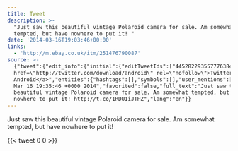 ```yaml
---
title: Tweet
description: >-
  "Just saw this beautiful vintage Polaroid camera for sale. Am somewhat
  tempted, but have nowhere to put it! "
date: '2014-03-16T19:03:46+00:00'
links:
  - 'http://m.ebay.co.uk/itm/251476790087'
source: >-
  {"tweet":{"edit_info":{"initial":{"editTweetIds":["445282293557776384"],"editableUntil":"2014-03-16T20:35:46.386Z","editsRemaining":"5","isEditEligible":true}},"retweeted":false,"source":"<a
  href=\"http://twitter.com/download/android\" rel=\"nofollow\">Twitter for
  Android</a>","entities":{"hashtags":[],"symbols":[],"user_mentions":[],"urls":[{"url":"http://t.co/1RDU1iJTHZ","expanded_url":"http://m.ebay.co.uk/itm/251476790087","display_url":"m.ebay.co.uk/itm/2514767900…","indices":["107","129"]}]},"display_text_range":["0","129"],"favorite_count":"0","id_str":"445282293557776384","truncated":false,"retweet_count":"0","id":"445282293557776384","possibly_sensitive":false,"created_at":"Sun
  Mar 16 19:35:46 +0000 2014","favorited":false,"full_text":"Just saw this
  beautiful vintage Polaroid camera for sale. Am somewhat tempted, but have
  nowhere to put it! http://t.co/1RDU1iJTHZ","lang":"en"}}
---
```

Just saw this beautiful vintage Polaroid camera for sale. Am somewhat tempted, but have nowhere to put it! 
    
{{< tweet 0 0 >}}
    
